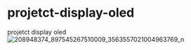 # projetct-display-oled
projetct display oled
![208948374_897545267510009_3563557021004963769_n](https://user-images.githubusercontent.com/49279712/168460320-e301a436-3f2c-4ec1-985e-012f9cef34f8.jpg)
